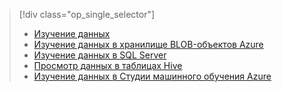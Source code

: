 > [!div class="op_single_selector"]
> * [Изучение данных](../articles/machine-learning/machine-learning-data-science-explore-data.md)
> * [Изучение данных в хранилище BLOB-объектов Azure](../articles/machine-learning/machine-learning-data-science-explore-data-blob.md)
> * [Изучение данных в SQL Server](../articles/machine-learning/machine-learning-data-science-explore-data-sql-server.md)
> * [Просмотр данных в таблицах Hive](../articles/machine-learning/machine-learning-data-science-explore-data-hive-tables.md)
> * [Изучение данных в Студии машинного обучения Azure](https://azure.microsoft.com/documentation/videos/preprocessing-data-in-azure-ml-studio/)
> 
> 

